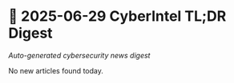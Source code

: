 # 📰 2025-06-29 CyberIntel TL;DR Digest

*Auto-generated cybersecurity news digest*

No new articles found today.

